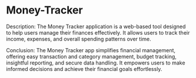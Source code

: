 # Money-Tracker
Description:
The Money Tracker application is a web-based tool designed to help users manage their finances effectively. It allows users to track their income, expenses, and overall spending patterns over time.

Conclusion:
The Money Tracker app simplifies financial management, offering easy transaction and category management, budget tracking, insightful reporting, and secure data handling. It empowers users to make informed decisions and achieve their financial goals effortlessly.






